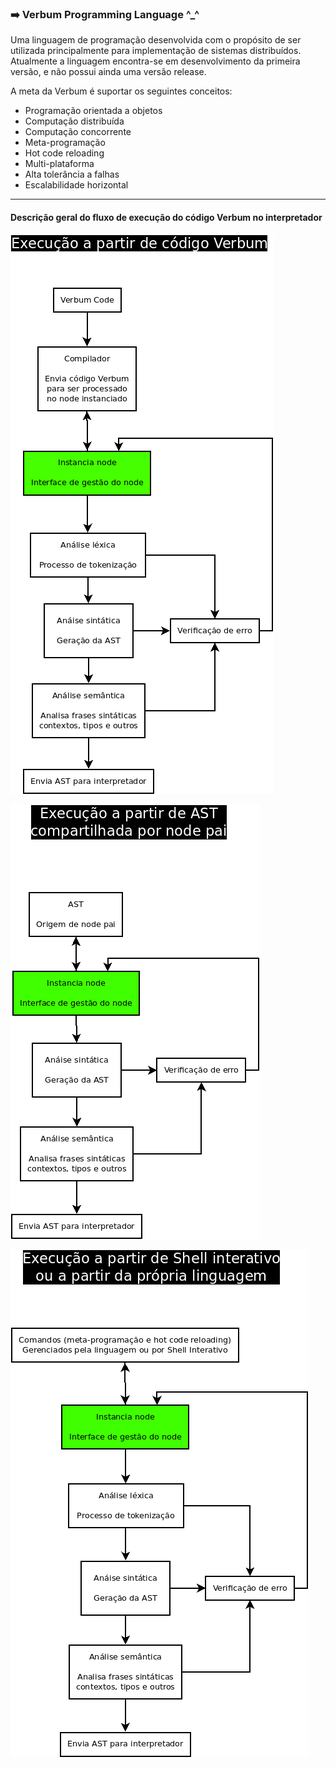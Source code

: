 ### :arrow_right: Verbum Programming Language ^_^

Uma linguagem de programação desenvolvida com o propósito de ser utilizada principalmente para implementação de sistemas distribuídos.
Atualmente a linguagem encontra-se em desenvolvimento da primeira versão, e não possui ainda uma versão release.

A meta da Verbum é suportar os seguintes conceitos:

- Programação orientada a objetos
- Computação distribuída
- Computação concorrente
- Meta-programação
- Hot code reloading
- Multi-plataforma
- Alta tolerância a falhas
- Escalabilidade horizontal

---

#### Descrição geral do fluxo de execução do código Verbum no interpretador



![Fluxo 1](extras/images/fluxo-1.png)

![Fluxo 2](extras/images/fluxo-2.png)

![Fluxo 3](extras/images/fluxo-3.png)


